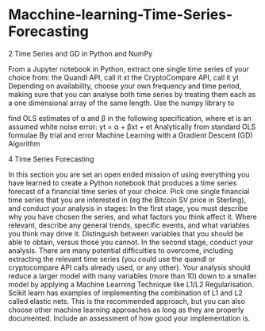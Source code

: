 # Macchine-learning-Time-Series-Forecasting

2 Time Series and GD in Python and NumPy

From a Jupyter notebook in Python, extract one single time series of your choice from:
the Quandl API, call it xt
the CryptoCompare API, call it yt
Depending on availability, choose your own frequency and time period, making sure that you can analyse both time series by treating them each as a one dimensional array of the same length. Use the numpy library to

find OLS estimates of α and β in the following specification, where et is an assumed white noise error:
yt = α + βxt + et
Analytically from standard OLS formulae
By trial and error Machine Learning with a Gradient Descent (GD) Algorithm

4 Time Series Forecasting

In this section you are set an open ended mission of using everything you have learned to create a Python notebook that produces a time series forecast of a financial time series of your choice. Pick one single financial time series that you are interested in (eg the Bitcoin SV price in Sterling), and conduct your analysis in stages: In the first stage, you must describe why you have chosen the series, and what factors you think affect it. Where relevant, describe any general trends, specific events, and what variables you think may drive it. Distinguish between variables that you should be able to obtain, versus those you cannot. In the second stage, conduct your analysis. There are many potential difficulties to overcome, including extracting the relevant time series (you could use the quandl or cryptocompare API calls already used, or any other).
Your analysis should reduce a larger model with many variables (more than 10) down to a smaller model by applying a Machine Learning Technique like L1/L2 Regularisation. Scikit learn has examples of implementing the combination of L1 and L2 called elastic nets. This is the recommended approach, but you can also choose other machine learning approaches as long as they are properly documented. Include an assessment of how good your implementation is.
